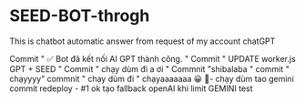 # SEED-BOT-throgh
This is chatbot automatic answer from request of my account chatGPT

Commit " ✅ Bot đã kết nối AI GPT thành công. "
Commit " UPDATE worker.js GPT + SEED "
Commit " chạy dùm đi a ơi "
Commnit "shibalaba "
commit " chạyyyy"
commnit " chạy dùm đi "
chạyaaaaaaa
😀
🤡- chạy dùm tao gemini
commit redeploy - #1 
ok
tạo fallback openAI khi limit GEMINI
test
